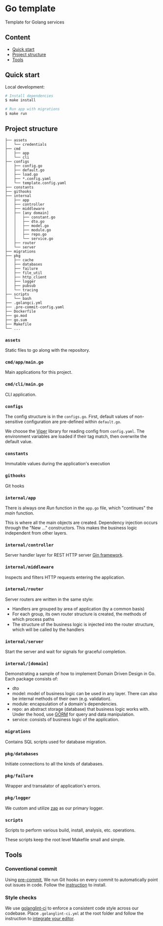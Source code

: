 # Go template

Template for Golang services

## Content

- [Quick start](#quick-start)
- [Project structure](#project-structure)
- [Tools](#tools)

## Quick start

Local development:

```sh
# Install dependencies
$ make install

# Run app with migrations
$ make run
```

## Project structure

```shell
├── assets
│   └── credentials
├── cmd
│   ├── app
│   └── cli
├── configs
│   ├── config.go
│   ├── default.go
│   ├── load.go
│   ├── *.config.yaml
│   └── template.config.yaml
├── constants
├── githooks
├── internal
│   ├── app
│   ├── controller
│   ├── middleware
│   ├── [any domain]
│   │   ├── constant.go
│   │   ├── dto.go
│   │   ├── model.go
│   │   ├── module.go
│   │   ├── repo.go
│   │   └── service.go
│   ├── router
│   └── server
├── migrations
├── pkg
│   ├── cache
│   ├── databases
│   ├── failure
│   ├── file_util
│   ├── http_client
│   ├── logger
│   ├── pubsub
│   └── tracing
├── scripts
│   └── bash
├── .golangci.yml
├── .pre-commit-config.yaml
├── Dockerfile
├── go.mod
├── go.sum
├── Makefile
└── ...
```

### `assets`

Static files to go along with the repository.

### `cmd/app/main.go`

Main applications for this project.

### `cmd/cli/main.go`

CLI application.

### `configs`

The config structure is in the `configs.go`.
First, default values of non-sensitive configuration are pre-defined within `default.go`.

We choose the [Viper](https://github.com/spf13/viper) library for reading config from `config.yaml`.
The environment variables are loaded if their tag match, then overwrite the default value.

### `constants`

Immutable values during the application's execution

### `githooks`

Git hooks

### `internal/app`

There is always one _Run_ function in the `app.go` file, which "continues" the _main_ function.

This is where all the main objects are created.
Dependency injection occurs through the "New ..." constructors.
This makes the business logic independent from other layers.

### `internal/controller`

Server handler layer for REST HTTP server [Gin framework](https://github.com/gin-gonic/gin).

### `internal/middleware`

Inspects and filters HTTP requests entering the application.

### `internal/router`

Server routers are written in the same style:

- Handlers are grouped by area of application (by a common basis)
- For each group, its own router structure is created, the methods of which process paths
- The structure of the business logic is injected into the router structure, which will be called by the handlers

### `internal/server`

Start the server and wait for signals for graceful completion.

### `internal/[domain]`

Demonstrating a sample of how to implement Domain Driven Design in Go.
Each package consists of:

- dto
- model: model of business logic can be used in any layer. There can also be internal methods of their own (e.g. validation).
- module: encapsulation of a domain's dependencies.
- repo: an abstract storage (database) that business logic works with. Under the hood, use [GORM](https://gorm.io/docs/index.html) for query and data manipulation.
- service: consists of business logic of the application.

### `migrations`

Contains SQL scripts used for database migration.

### `pkg/databases`

Initiate connections to all the kinds of databases.

### `pkg/failure`

Wrapper and transalator of application's errors.

### `pkg/logger`

We custom and utilize [zap](https://github.com/uber-go/zap) as our primary logger.

### `scripts`

Scripts to perform various build, install, analysis, etc. operations.

These scripts keep the root level Makefile small and simple.

## Tools

### Conventional commit

Using [pre-commit](https://pre-commit.com/), We run Git hooks on every commit to automatically point out issues in code.
Follow the [instruction](https://pre-commit.com/#installation) to install.

### Style checks

We use [golanglint-ci](https://golangci-lint.run/) to enforce a consistent code style across our codebase.
Place `.golanglint-ci.yml` at the root folder and follow the instruction to [integrate your editor](https://golangci-lint.run/usage/integrations/).
